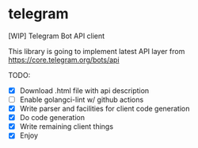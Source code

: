# telegram
[WIP] Telegram Bot API client

This library is going to implement latest API layer from https://core.telegram.org/bots/api

TODO:
- [X] Download .html file with api description
- [ ] Enable golangci-lint w/ github actions
- [X] Write parser and facilities for client code generation
- [X] Do code generation
- [X] Write remaining client things
- [X] Enjoy 